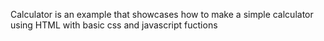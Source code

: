 Calculator is an example that showcases how to make a simple calculator using HTML with basic css  and javascript fuctions
